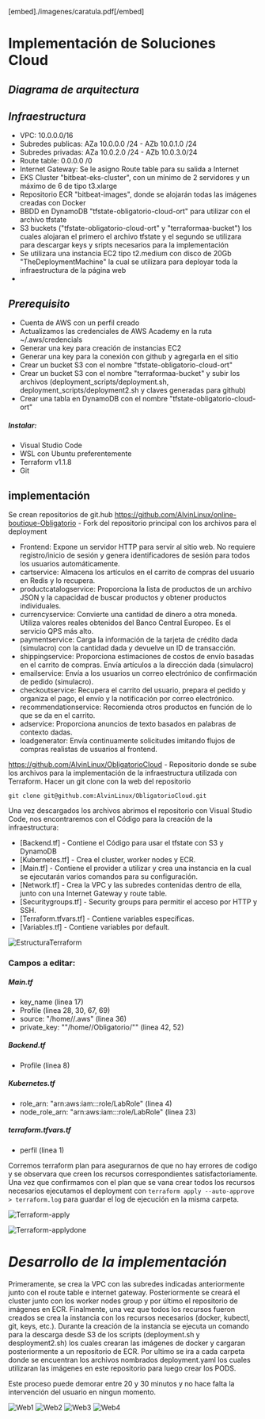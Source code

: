 [embed]./imagenes/caratula.pdf[/embed]
# Implementación de Soluciones Cloud
## _Diagrama de arquitectura_

## _Infraestructura_
- VPC: 10.0.0.0/16
- Subredes publicas: AZa 10.0.0.0 /24 - AZb 10.0.1.0 /24
- Subredes privadas: AZa 10.0.2.0 /24 - AZb 10.0.3.0/24
- Route table: 0.0.0.0 /0 
- Internet Gateway: Se le asigno Route table para su salida a Internet
- EKS Cluster "bitbeat-eks-cluster", con un mínimo de 2 servidores y un máximo de 6 de tipo t3.xlarge
- Repositorio ECR "bitbeat-images", donde se alojarán todas las imágenes creadas con Docker
- BBDD en DynamoDB "tfstate-obligatorio-cloud-ort" para utilizar con el archivo tfstate
- S3 buckets ("tfstate-obligatorio-cloud-ort" y "terraformaa-bucket") los cuales alojaran el primero el archivo tfstate y el segundo se utilizara para descargar keys y sripts necesarios para la implementación
- Se utilizara una instancia EC2 tipo t2.medium con disco de 20Gb "TheDeploymentMachine" la cual se utilizara para deployar toda la infraestructura de la página web
- 
## _Prerequisito_
- Cuenta de AWS con un perfil creado
- Actualizamos las credenciales de AWS Academy en la ruta ~/.aws/credencials
- Generar una key para creación de instancias EC2
- Generar una key para la conexión con github y agregarla en el sitio
- Crear un bucket S3 con el nombre "tfstate-obligatorio-cloud-ort"
- Crear un bucket S3 con el nombre "terraformaa-bucket" y subir los archivos (deployment_scripts/deployment.sh, deployment_scripts/deployment2.sh y claves generadas para github)
- Crear una tabla en DynamoDB con el nombre "tfstate-obligatorio-cloud-ort"
##### Instalar:
- Visual Studio Code
- WSL con Ubuntu preferentemente
- Terraform v1.1.8
- Git

## implementación
Se crean repositorios de git.hub 
https://github.com/AlvinLinux/online-boutique-Obligatorio - Fork del repositorio principal con los archivos para el deployment

- Frontend: Expone un servidor HTTP para servir al sitio web. No requiere registro/inicio de sesión y genera identificadores  de sesión para todos los usuarios automáticamente.
- cartservice: Almacena los artículos en el carrito de compras del usuario en Redis y lo recupera.
- productcatalogservice: Proporciona la lista de productos de un archivo JSON y la capacidad de buscar productos y obtener productos individuales.
- currencyservice: Convierte una cantidad de dinero a otra moneda. Utiliza valores reales obtenidos del Banco Central Europeo. Es el servicio QPS más alto.
- paymentservice: Carga la información de la tarjeta de crédito dada (simulacro) con la cantidad dada y devuelve un ID de transacción.
- shippingservice: Proporciona estimaciones de costos de envío basadas en el carrito de compras. Envía artículos a la dirección dada (simulacro)
- emailservice: Envía a los usuarios un correo electrónico de confirmación de pedido (simulacro).
- checkoutservice: Recupera el carrito del usuario, prepara el pedido y organiza el pago, el envío y la notificación por correo electrónico.
- recommendationservice: Recomienda otros productos en función de lo que se da en el carrito.
- adservice: Proporciona anuncios de texto basados en palabras de contexto dadas.
- loadgenerator: Envía continuamente solicitudes imitando flujos de compras realistas de usuarios al frontend.

https://github.com/AlvinLinux/ObligatorioCloud - Repositorio donde se sube los archivos para la implementación de la infraestructura utilizada con Terraform.
Hacer un git clone con la web del repositorio
    
    git clone git@github.com:AlvinLinux/ObligatorioCloud.git


Una vez descargados los archivos abrimos el repositorio con Visual Studio Code, nos encontraremos con el Código para la creación de la infraestructura:
- [Backend.tf] - Contiene el Código para usar el tfstate con S3 y DynamoDB
- [Kubernetes.tf] - Crea el cluster, worker nodes y ECR.
- [Main.tf] - Contiene el provider a utilizar y crea una instancia en la cual se ejecutarán varios comandos para su configuración.
- [Network.tf] - Crea la VPC y las subredes contenidas dentro de ella, junto con una Internet Gateway y route table.
- [Securitygroups.tf] - Security groups para permitir el acceso por HTTP y SSH.
- [Terraform.tfvars.tf] - Contiene variables específicas.
- [Variables.tf] - Contiene variables por default.

![EstructuraTerraform](./imagenes/Estructuraterraform.png)

### Campos a editar:
##### Main.tf
- key_name (linea 17)
- Profile (linea 28, 30, 67, 69)
- source: "/home/<USERNAME>/.aws" (linea 36)
- private_key: ""/home/<USERNAME>/Obligatorio/<clave generada>"" (linea 42, 52)
##### Backend.tf
- Profile (linea 8) 
##### Kubernetes.tf
- role_arn: "arn:aws:iam::<ACCOUNT ID>:role/LabRole" (linea 4)
- node_role_arn: "arn:aws:iam::<ACCOUNT ID>:role/LabRole" (linea 23)
##### terraform.tfvars.tf
- perfil (linea 1)

Corremos terraform plan para asegurarnos de que no hay errores de codigo y se observara que creen los recursos correspondientes satisfactoriamente.
Una vez que confirmamos con el plan que se vana crear todos los recursos necesarios ejecutamos el deployment con ```terraform apply --auto-approve > terraform.log``` para guardar el log de ejecución en la misma carpeta.

![Terraform-apply](./imagenes/tapply.png)

![Terraform-applydone](./imagenes/tapplydone.png)


# _Desarrollo de la implementación_

Primeramente, se crea la VPC con las subredes indicadas anteriormente junto con el route table e internet gateway.
Posteriormente se creará el cluster junto con los worker nodes group y por último el repositorio de imágenes en ECR.
Finalmente, una vez que todos los recursos fueron creados se crea la instancia con los recursos necesarios (docker, kubectl, git, keys, etc.).
Durante la creación de la instancia se ejecuta un comando para la descarga desde S3 de los scripts (deployment.sh y desployment2.sh) los cuales crearan las imágenes de docker y cargaran posteriormente a un repositorio de ECR. Por ultimo se ira a cada carpeta donde se encuentran los archivos nombrados deployment.yaml los cuales utilizaran las imágenes en este repositorio para luego crear los PODS.

Este proceso puede demorar entre 20 y 30 minutos y no hace falta la intervención del usuario en ningun momento.

![Web1](./imagenes/web.png)
![Web2](./imagenes/articulo.png)
![Web3](./imagenes/carrito.png)
![Web4](./imagenes/orden.png)
